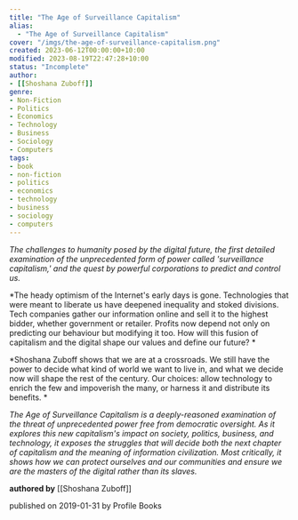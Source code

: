 ```yaml
---
title: "The Age of Surveillance Capitalism"
alias:
  - "The Age of Surveillance Capitalism"
cover: "/imgs/the-age-of-surveillance-capitalism.png"
created: 2023-06-12T00:00:00+10:00
modified: 2023-08-19T22:47:28+10:00
status: "Incomplete"
author:
- [[Shoshana Zuboff]]
genre:
- Non-Fiction
- Politics
- Economics
- Technology
- Business
- Sociology
- Computers
tags:
- book
- non-fiction
- politics
- economics
- technology
- business
- sociology
- computers
---
```


*The challenges to humanity posed by the digital future, the first detailed examination of the unprecedented form of power called 'surveillance capitalism,' and the quest by powerful corporations to predict and control us.* 

*The heady optimism of the Internet's early days is gone. Technologies that were meant to liberate us have deepened inequality and stoked divisions. Tech companies gather our information online and sell it to the highest bidder, whether government or retailer. Profits now depend not only on predicting our behaviour but modifying it too. How will this fusion of capitalism and the digital shape our values and define our future? *

*Shoshana Zuboff shows that we are at a crossroads. We still have the power to decide what kind of world we want to live in, and what we decide now will shape the rest of the century. Our choices: allow technology to enrich the few and impoverish the many, or harness it and distribute its benefits. *

*The Age of Surveillance Capitalism is a deeply-reasoned examination of the threat of unprecedented power free from democratic oversight. As it explores this new capitalism's impact on society, politics, business, and technology, it exposes the struggles that will decide both the next chapter of capitalism and the meaning of information civilization. Most critically, it shows how we can protect ourselves and our communities and ensure we are the masters of the digital rather than its slaves.*

**authored by** [[Shoshana Zuboff]]

published on 2019-01-31 by Profile Books